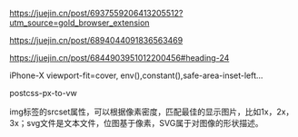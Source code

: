 https://juejin.cn/post/6937559206413205512?utm_source=gold_browser_extension

https://juejin.cn/post/6894044091836563469


https://juejin.cn/post/6844903951012200456#heading-24

iPhone-X viewport-fit=cover, env(),constant(),safe-area-inset-left...

postcss-px-to-vw

img标签的srcset属性，可以根据像素密度，匹配最佳的显示图片，比如1x，2x，3x；svg文件是文本文件，位图基于像素，SVG属于对图像的形状描述。
